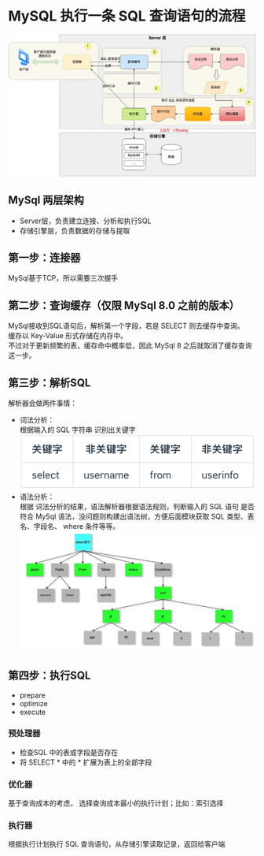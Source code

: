 # MySQL 执行一条 SQL 查询语句的流程
![alt text](image.png)

## MySql 两层架构
- Server层，负责建立连接、分析和执行SQL
- 存储引擎层，负责数据的存储与提取

## 第一步：连接器
MySql基于TCP，所以需要三次握手

## 第二步：查询缓存（仅限 MySql 8.0 之前的版本）
MySql接收到SQL语句后，解析第一个字段，若是 SELECT 则去缓存中查询。  
缓存以 Key-Value 形式存储在内存中。  
不过对于更新频繁的表，缓存命中概率低，因此 MySql 8 之后就取消了缓存查询这一步。

## 第三步：解析SQL
解析器会做两件事情：
- 词法分析：  
根据输入的 SQL 字符串 识别出关键字
![alt text](image-1.png)
- 语法分析：  
根据 词法分析的结果，语法解析器根据语法规则，判断输入的 SQL 语句 是否符合 MySql 语法，没问题则构建出语法树，方便后面模块获取 SQL 类型、表名、字段名、 where 条件等等。
![alt text](image-2.png)

## 第四步：执行SQL
- prepare
- optimize
- execute

### 预处理器
- 检查SQL 中的表或字段是否存在
- 将 SELECT * 中的 * 扩展为表上的全部字段

### 优化器
基于查询成本的考虑， 选择查询成本最小的执行计划；比如：索引选择

### 执行器
根据执行计划执行 SQL 查询语句，从存储引擎读取记录，返回给客户端